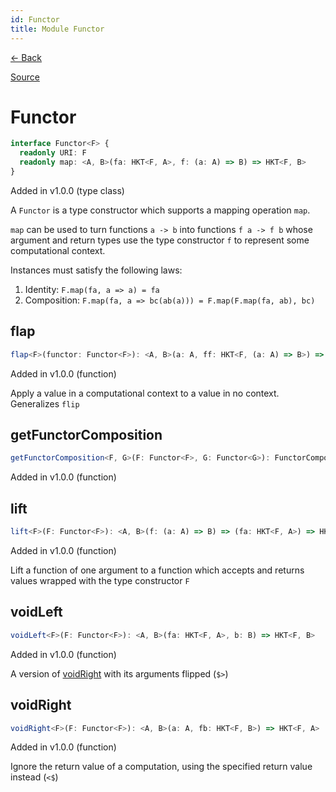 ```yaml
---
id: Functor
title: Module Functor
---
```


[← Back](.)

[Source](https://github.com/gcanti/fp-ts/blob/master/src/Functor.ts)

# Functor

```ts
interface Functor<F> {
  readonly URI: F
  readonly map: <A, B>(fa: HKT<F, A>, f: (a: A) => B) => HKT<F, B>
}
```

Added in v1.0.0 (type class)

A `Functor` is a type constructor which supports a mapping operation `map`.

`map` can be used to turn functions `a -> b` into functions `f a -> f b` whose argument and return types use the type
constructor `f` to represent some computational context.

Instances must satisfy the following laws:

1. Identity: `F.map(fa, a => a) = fa`
2. Composition: `F.map(fa, a => bc(ab(a))) = F.map(F.map(fa, ab), bc)`

## flap

```ts
flap<F>(functor: Functor<F>): <A, B>(a: A, ff: HKT<F, (a: A) => B>) => HKT<F, B>
```

Added in v1.0.0 (function)

Apply a value in a computational context to a value in no context. Generalizes `flip`

## getFunctorComposition

```ts
getFunctorComposition<F, G>(F: Functor<F>, G: Functor<G>): FunctorComposition<F, G>
```

Added in v1.0.0 (function)

## lift

```ts
lift<F>(F: Functor<F>): <A, B>(f: (a: A) => B) => (fa: HKT<F, A>) => HKT<F, B>
```

Added in v1.0.0 (function)

Lift a function of one argument to a function which accepts and returns values wrapped with the type constructor `F`

## voidLeft

```ts
voidLeft<F>(F: Functor<F>): <A, B>(fa: HKT<F, A>, b: B) => HKT<F, B>
```

Added in v1.0.0 (function)

A version of [voidRight](#voidright) with its arguments flipped (`$>`)

## voidRight

```ts
voidRight<F>(F: Functor<F>): <A, B>(a: A, fb: HKT<F, B>) => HKT<F, A>
```

Added in v1.0.0 (function)

Ignore the return value of a computation, using the specified return value instead (`<$`)
